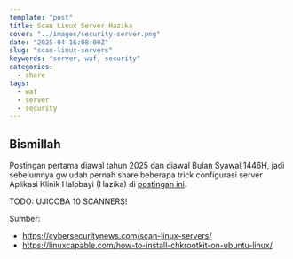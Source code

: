 ```yaml
---
template: "post"
title: Scan Linux Server Hazika
cover: "../images/security-server.png"
date: "2025-04-16:08:00Z"
slug: "scan-linux-servers"
keywords: "server, waf, security"
categories:
  - share
tags:
  - waf
  - server
  - security
---
```


## Bismillah

Postingan pertama diawal tahun 2025 dan diawal Bulan Syawal 1446H, jadi sebelumnya gw udah pernah share beberapa trick configurasi server Aplikasi Klinik Halobayi (Hazika) di [postingan ini](waf-diaplikasi-klinik-hazika).

TODO: UJICOBA 10 SCANNERS!

Sumber:
- https://cybersecuritynews.com/scan-linux-servers/
- https://linuxcapable.com/how-to-install-chkrootkit-on-ubuntu-linux/
